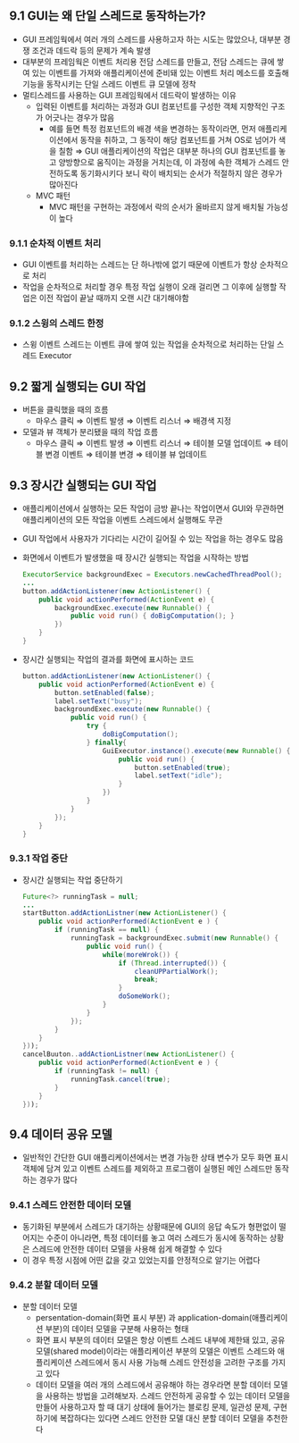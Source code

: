 ## 9.1 GUI는 왜 단일 스레드로 동작하는가?

- GUI 프레임웍에서 여러 개의 스레드를 사용하고자 하는 시도는 많았으나, 대부분 경쟁 조건과 데드락 등의 문제가 계속 발생
- 대부분의 프레임웍은 이벤트 처리용 전담 스레드를 만들고, 전담 스레드는 큐에 쌓여 있는 이벤트를 가져와 애플리케이션에 준비돼 있는 이벤트 처리 메소드를 호출해 기능을 동작시키는 단일 스레드 이벤트 큐 모델에 정착
- 멀티스레드를 사용하는 GUI 프레임웍에서 데드락이 발생하는 이유
    - 입력된 이벤트를 처리하는 과정과 GUI 컴포넌트를 구성한 객체 지향적인 구조가 어긋나는 경우가 많음
        - 예를 들면 특정 컴포넌트의 배경 색을 변경하는 동작이라면, 먼저 애플리케이션에서 동작을 취하고, 그 동작이 해당 컴포넌트를 거쳐 OS로 넘어가 색을 칠함 ⇒ GUI 애플리케이션의 작업은 대부분 하나의 GUI 컴포넌트를 놓고 양방향으로 움직이는 과정을 거치는데, 이 과정에 속한 객체가 스레드 안전하도록 동기화시키다 보니 락이 배치되는 순서가 적절하지 않은 경우가 많아진다
    - MVC 패턴
        - MVC 패턴을 구현하는 과정에서 락의 순서가 올바르지 않게 배치될 가능성이 높다

### 9.1.1 순차적 이벤트 처리

- GUI 이벤트를 처리하는 스레드는 단 하나밖에 없기 때문에 이벤트가 항상 순차적으로 처리
- 작업을 순차적으로 처리할 경우 특정 작업 실행이 오래 걸리면 그 이후에 실행할 작업은 이전 작업이 끝날 때까지 오랜 시간 대기해야함

### 9.1.2 스윙의 스레드 한정

- 스윙 이벤트 스레드는 이벤트 큐에 쌓여 있는 작업을 순차적으로 처리하는 단일 스레드 Executor

## 9.2 짧게 실행되는 GUI 작업

- 버튼을 클릭했을 때의 흐름
    - 마우스 클릭 ⇒ 이벤트 발생 ⇒ 이벤트 리스너 ⇒ 배경색 지정
- 모델과 뷰 객체가 분리됐을 때의 작업 흐름
    - 마우스 클릭 ⇒ 이벤트 발생 ⇒ 이벤트 리스너 ⇒ 테이블 모델 업데이트 ⇒ 테이블 변경 이벤트 ⇒ 테이블 변경 ⇒ 테이블 뷰 업데이트

## 9.3 장시간 실행되는 GUI 작업

- 애플리케이션에서 실행하는 모든 작업이 금방 끝나는 작업이면서 GUI와 무관하면 애플리케이션의 모든 작업을 이벤트 스레드에서 실행해도 무관
- GUI 작업에서 사용자가 기다리는 시간이 길어질 수 있는 작업을 하는 경우도 많음
- 화면에서 이벤트가 발생했을 때 장시간 실행되는 작업을 시작하는 방법
    
    ```Java
    ExecutorService backgroundExec = Executors.newCachedThreadPool();
    ...
    button.addActionListener(new ActionListener() {
    	public void actionPerformed(ActionEvent e) {
    		backgroundExec.execute(new Runnable() {
    			public void run() { doBigComputation(); }
    		})
    	}
    }
    ```
    
- 장시간 실행되는 작업의 결과를 화면에 표시하는 코드
    
    ```Java
    button.addActionListener(new ActionListener() {
    	public void actionPerformed(ActionEvent e) {
    		button.setEnabled(false);
    		label.setText("busy");
    		backgroundExec.execute(new Runnable() {
    			public void run() {
    				try {
    					doBigComputation();
    				} finally{
    					GuiExecutor.instance().execute(new Runnable() {
    						public void run() {
    							button.setEnabled(true);
    							label.setText("idle");
    						}
    					})
    				}
    			}
    		});
    	}
    }
    ```
    

### 9.3.1 작업 중단

- 장시간 실행되는 작업 중단하기
    
    ```Java
    Future<?> runningTask = null;
    ...
    startButton.addActionListner(new ActionListener() {
    	public void actionPerformed(ActionEvent e ) {
    		if (runningTask == null) {
    			runningTask = backgroundExec.submit(new Runnable() {
    				public void run() {
    					while(moreWrok()) {
    						if (Thread.interrupted()) {
    							cleanUPPartialWork();
    							break;
    						}
    						doSomeWork();
    					}
    				}
    			});
    		}
    	}
    }));
    cancelBuuton..addActionListner(new ActionListener() {
    	public void actionPerformed(ActionEvent e ) {
    		if (runningTask != null) {
    			runningTask.cancel(true);
    		}
    	}
    }));
    ```
    

## 9.4 데이터 공유 모델

- 일반적인 간단한 GUI 애플리케이션에서는 변경 가능한 상태 변수가 모두 화면 표시 객체에 담겨 있고 이벤트 스레드를 제외하고 프로그램이 실행된 메인 스레드만 동작하는 경우가 많다

### 9.4.1 스레드 안전한 데이터 모델

- 동기화된 부분에서 스레드가 대기하는 상황때문에 GUI의 응답 속도가 형편없이 떨어지는 수준이 아니라면, 특정 데이터를 놓고 여러 스레드가 동시에 동작하는 상황은 스레드에 안전한 데이터 모델을 사용해 쉽게 해결할 수 있다
- 이 경우 특정 시점에 어떤 값을 갖고 있었는지를 안정적으로 알기는 어렵다

### 9.4.2 분할 데이터 모델

- 분할 데이터 모델
    - persentation-domain(화면 표시 부분) 과 application-domain(애플리케이션 부분)의 데이터 모델을 구분해 사용하는 형태
    - 화면 표시 부분의 데이터 모델은 항상 이벤트 스레드 내부에 제한돼 있고, 공유 모델(shared model)이라는 애플리케이션 부분의 모델은 이벤트 스레드와 애플리케이션 스레드에서 동시 사용 가능해 스레드 안전성을 고려한 구조를 가지고 있다
    - 데이터 모델을 여러 개의 스레드에서 공유해야 하는 경우라면 분할 데이터 모델을 사용하는 방법을 고려해보자. 스레드 안전하게 공유할 수 있는 데이터 모델을 만들어 사용하고자 할 때 대기 상태에 들어가는 블로킹 문제, 일관성 문제, 구현하기에 복잡하다는 있다면 스레드 안전한 모델 대신 분할 데이터 모델을 추천한다